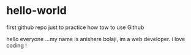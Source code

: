 # hello-world
first github repo just to practice how tow to use Github


hello everyone ...my name is anishere bolaji, im a web developer.
i love coding !
